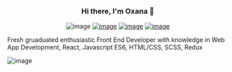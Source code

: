 ### <div align="center" width="100%"> Hi there, I'm Oxana  👋</div>
<div align="center" width="100%">

![image](	https://img.shields.io/badge/Freelancer-29B2FE?style=for-the-badge&logo=Freelancer&logoColor=white)
[![image](https://img.shields.io/badge/ProtonMail-8B89CC?style=for-the-badge&logo=protonmail&logoColor=white)](otheis@protonmail.com)
[![image](https://img.shields.io/badge/LinkedIn-0077B5?style=for-the-badge&logo=linkedin&logoColor=white)](https://www.linkedin.com/in/oxana-theis-417922158/)
[![image](https://img.shields.io/badge/PORTFOLIO-{8B89CC}?style=for-the-badge&logoColor=white)](https://oth21dev.github.io/portfolio/)

</div>
Fresh gruaduated enthusiastic Front End Developer with knowledge in Web App Development, React, Javascript ES6, HTML/CSS, SCSS, Redux 



![image](https://github-readme-stats.vercel.app/api?username=OTH21DEV)
<!--


Here are some ideas to get you started:

Hi there, I'm Oxana 😄
- 🌱 I’m currently learning ...
- 👯 I’m looking to collaborate on ...
- 🤔 I’m looking for help with ...
- 💬 Ask me about ...
- 📫 How to reach me: ...
- 😄 Pronouns: ...
- ⚡ Fun fact: ...
-->
